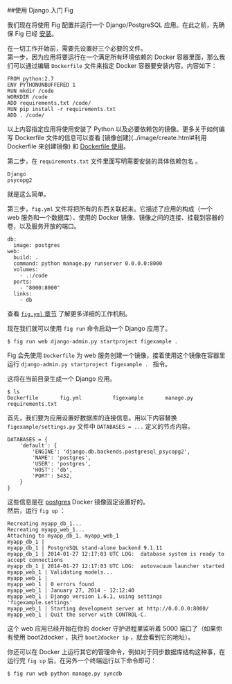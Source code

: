 ##使用 Django 入门 Fig

我们现在将使用 Fig 配置并运行一个 Django/PostgreSQL 应用。在此之前，先确保 Fig 已经 [安装](install.md)。

在一切工作开始前，需要先设置好三个必要的文件。  
第一步，因为应用将要运行在一个满足所有环境依赖的 Docker 容器里面，那么我们可以通过编辑 `Dockerfile` 文件来指定 Docker 容器要安装内容。内容如下： 

```
FROM python:2.7
ENV PYTHONUNBUFFERED 1
RUN mkdir /code
WORKDIR /code
ADD requirements.txt /code/
RUN pip install -r requirements.txt
ADD . /code/
```
以上内容指定应用将使用安装了 Python 以及必要依赖包的镜像。更多关于如何编写 Dockerfile 文件的信息可以查看 [镜像创建](../image/create.html#利用 Dockerfile 来创建镜像) 和 [Dockerfile 使用](../dockerfile/)。

第二步，在 `requirements.txt` 文件里面写明需要安装的具体依赖包名 。

```
Django
psycopg2
```

就是这么简单。

第三步，`fig.yml` 文件将把所有的东西关联起来。它描述了应用的构成（一个 web 服务和一个数据库）、使用的 Docker 镜像、镜像之间的连接、挂载到容器的卷，以及服务开放的端口。 

```
db:
  image: postgres
web:
  build: .
  command: python manage.py runserver 0.0.0.0:8000
  volumes:
    - .:/code
  ports:
    - "8000:8000"
  links:
    - db
```
查看 [`fig.yml` 章节](yml_ref.md) 了解更多详细的工作机制。

现在我们就可以使用 `fig run` 命令启动一个 Django 应用了。

```
$ fig run web django-admin.py startproject figexample .
```
Fig 会先使用 `Dockerfile` 为 web 服务创建一个镜像，接着使用这个镜像在容器里运行 `django-admin.py startproject figexample . ` 指令。

这将在当前目录生成一个 Django 应用。

```
$ ls
Dockerfile       fig.yml          figexample       manage.py       requirements.txt
```
首先，我们要为应用设置好数据库的连接信息。用以下内容替换 `figexample/settings.py` 文件中 `DATABASES = ...` 定义的节点内容。

```
DATABASES = {
    'default': {
        'ENGINE': 'django.db.backends.postgresql_psycopg2',
        'NAME': 'postgres',
        'USER': 'postgres',
        'HOST': 'db',
        'PORT': 5432,
    }
}
```
这些信息是在 [postgres](https://registry.hub.docker.com/_/postgres/) Docker 镜像固定设置好的。  
然后，运行 `fig up` ：
	
```
Recreating myapp_db_1...
Recreating myapp_web_1...
Attaching to myapp_db_1, myapp_web_1
myapp_db_1 |
myapp_db_1 | PostgreSQL stand-alone backend 9.1.11
myapp_db_1 | 2014-01-27 12:17:03 UTC LOG:  database system is ready to accept connections
myapp_db_1 | 2014-01-27 12:17:03 UTC LOG:  autovacuum launcher started
myapp_web_1 | Validating models...
myapp_web_1 |
myapp_web_1 | 0 errors found
myapp_web_1 | January 27, 2014 - 12:12:40
myapp_web_1 | Django version 1.6.1, using settings 'figexample.settings'
myapp_web_1 | Starting development server at http://0.0.0.0:8000/
myapp_web_1 | Quit the server with CONTROL-C.
```
这个 web 应用已经开始在你的 docker 守护进程里监听着 5000 端口了（如果你有使用 boot2docker ，执行 `boot2docker ip` ，就会看到它的地址）。

你还可以在 Docker 上运行其它的管理命令，例如对于同步数据库结构这种事，在运行完 `fig up` 后，在另外一个终端运行以下命令即可：

```
$ fig run web python manage.py syncdb
```